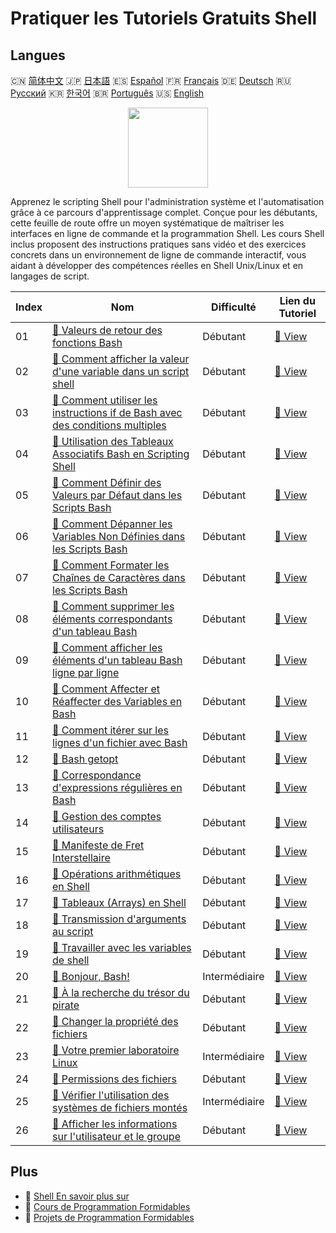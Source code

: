 # Pratiquer les Tutoriels Gratuits Shell

## Langues

🇨🇳 [简体中文](README_zh.md) 🇯🇵 [日本語](README_ja.md) 🇪🇸 [Español](README_es.md) 🇫🇷 [Français](README_fr.md) 🇩🇪 [Deutsch](README_de.md) 🇷🇺 [Русский](README_ru.md) 🇰🇷 [한국어](README_ko.md) 🇧🇷 [Português](README_pt.md) 🇺🇸 [English](README.md) 

<div align="center">
<img width="128px" src="https://file.labex.io/path/FaVTnI4iqZP0.png">
</div>

Apprenez le scripting Shell pour l'administration système et l'automatisation grâce à ce parcours d'apprentissage complet. Conçue pour les débutants, cette feuille de route offre un moyen systématique de maîtriser les interfaces en ligne de commande et la programmation Shell. Les cours Shell inclus proposent des instructions pratiques sans vidéo et des exercices concrets dans un environnement de ligne de commande interactif, vous aidant à développer des compétences réelles en Shell Unix/Linux et en langages de script.

|   Index | Nom                                                                                                                                                                                | Difficulté    | Lien du Tutoriel                                                                                             |
|---------|------------------------------------------------------------------------------------------------------------------------------------------------------------------------------------|---------------|--------------------------------------------------------------------------------------------------------------|
|      01 | [📖 Valeurs de retour des fonctions Bash](https://labex.io/fr/tutorials/shell-bash-function-return-values-391153)                                                                  | Débutant      | [🔗 View](https://labex.io/fr/tutorials/shell-bash-function-return-values-391153)                            |
|      02 | [📖 Comment afficher la valeur d'une variable dans un script shell](https://labex.io/fr/tutorials/shell-how-to-print-the-value-of-a-variable-in-a-shell-script-417569)             | Débutant      | [🔗 View](https://labex.io/fr/tutorials/shell-how-to-print-the-value-of-a-variable-in-a-shell-script-417569) |
|      03 | [📖 Comment utiliser les instructions if de Bash avec des conditions multiples](https://labex.io/fr/tutorials/shell-how-to-use-bash-if-statements-with-multiple-conditions-413763) | Débutant      | [🔗 View](https://labex.io/fr/tutorials/shell-how-to-use-bash-if-statements-with-multiple-conditions-413763) |
|      04 | [📖 Utilisation des Tableaux Associatifs Bash en Scripting Shell](https://labex.io/fr/tutorials/shell-utilizing-bash-key-value-arrays-in-shell-scripting-413759)                   | Débutant      | [🔗 View](https://labex.io/fr/tutorials/shell-utilizing-bash-key-value-arrays-in-shell-scripting-413759)     |
|      05 | [📖 Comment Définir des Valeurs par Défaut dans les Scripts Bash](https://labex.io/fr/tutorials/shell-how-to-set-default-values-in-bash-scripts-413755)                            | Débutant      | [🔗 View](https://labex.io/fr/tutorials/shell-how-to-set-default-values-in-bash-scripts-413755)              |
|      06 | [📖 Comment Dépanner les Variables Non Définies dans les Scripts Bash](https://labex.io/fr/tutorials/shell-how-to-troubleshoot-unbound-variables-in-bash-scripts-400168)           | Débutant      | [🔗 View](https://labex.io/fr/tutorials/shell-how-to-troubleshoot-unbound-variables-in-bash-scripts-400168)  |
|      07 | [📖 Comment Formater les Chaînes de Caractères dans les Scripts Bash](https://labex.io/fr/tutorials/shell-how-to-format-strings-in-bash-scripts-400162)                            | Débutant      | [🔗 View](https://labex.io/fr/tutorials/shell-how-to-format-strings-in-bash-scripts-400162)                  |
|      08 | [📖 Comment supprimer les éléments correspondants d'un tableau Bash](https://labex.io/fr/tutorials/shell-how-to-remove-matching-elements-from-a-bash-array-397749)                 | Débutant      | [🔗 View](https://labex.io/fr/tutorials/shell-how-to-remove-matching-elements-from-a-bash-array-397749)      |
|      09 | [📖 Comment afficher les éléments d'un tableau Bash ligne par ligne](https://labex.io/fr/tutorials/shell-how-to-print-bash-array-elements-one-per-line-392979)                     | Débutant      | [🔗 View](https://labex.io/fr/tutorials/shell-how-to-print-bash-array-elements-one-per-line-392979)          |
|      10 | [📖 Comment Affecter et Réaffecter des Variables en Bash](https://labex.io/fr/tutorials/shell-how-to-assign-and-reassign-variables-in-bash-392817)                                 | Débutant      | [🔗 View](https://labex.io/fr/tutorials/shell-how-to-assign-and-reassign-variables-in-bash-392817)           |
|      11 | [📖 Comment itérer sur les lignes d'un fichier avec Bash](https://labex.io/fr/tutorials/shell-how-to-iterate-over-lines-in-a-file-with-bash-392550)                                | Débutant      | [🔗 View](https://labex.io/fr/tutorials/shell-how-to-iterate-over-lines-in-a-file-with-bash-392550)          |
|      12 | [📖 Bash getopt](https://labex.io/fr/tutorials/shell-bash-getopt-391993)                                                                                                           | Débutant      | [🔗 View](https://labex.io/fr/tutorials/shell-bash-getopt-391993)                                            |
|      13 | [📖 Correspondance d'expressions régulières en Bash](https://labex.io/fr/tutorials/shell-bash-regex-matching-391551)                                                               | Débutant      | [🔗 View](https://labex.io/fr/tutorials/shell-bash-regex-matching-391551)                                    |
|      14 | [📖 Gestion des comptes utilisateurs](https://labex.io/fr/tutorials/linux-user-account-management-49)                                                                              | Débutant      | [🔗 View](https://labex.io/fr/tutorials/linux-user-account-management-49)                                    |
|      15 | [📖 Manifeste de Fret Interstellaire](https://labex.io/fr/tutorials/shell-interstellar-cargo-manifest-388869)                                                                      | Débutant      | [🔗 View](https://labex.io/fr/tutorials/shell-interstellar-cargo-manifest-388869)                            |
|      16 | [📖 Opérations arithmétiques en Shell](https://labex.io/fr/tutorials/shell-arithmetic-operations-in-shell-388813)                                                                  | Débutant      | [🔗 View](https://labex.io/fr/tutorials/shell-arithmetic-operations-in-shell-388813)                         |
|      17 | [📖 Tableaux (Arrays) en Shell](https://labex.io/fr/tutorials/shell-shell-arrays-388812)                                                                                           | Débutant      | [🔗 View](https://labex.io/fr/tutorials/shell-shell-arrays-388812)                                           |
|      18 | [📖 Transmission d'arguments au script](https://labex.io/fr/tutorials/shell-passing-arguments-to-the-script-388811)                                                                | Débutant      | [🔗 View](https://labex.io/fr/tutorials/shell-passing-arguments-to-the-script-388811)                        |
|      19 | [📖 Travailler avec les variables de shell](https://labex.io/fr/tutorials/shell-working-with-shell-variables-388810)                                                               | Débutant      | [🔗 View](https://labex.io/fr/tutorials/shell-working-with-shell-variables-388810)                           |
|      20 | [📖 Bonjour, Bash!](https://labex.io/fr/tutorials/linux-hello-bash-388809)                                                                                                         | Intermédiaire | [🔗 View](https://labex.io/fr/tutorials/linux-hello-bash-388809)                                             |
|      21 | [📖 À la recherche du trésor du pirate](https://labex.io/fr/tutorials/shell-finding-the-pirate-s-treasure-388807)                                                                  | Débutant      | [🔗 View](https://labex.io/fr/tutorials/shell-finding-the-pirate-s-treasure-388807)                          |
|      22 | [📖 Changer la propriété des fichiers](https://labex.io/fr/tutorials/shell-change-file-ownership-270254)                                                                           | Débutant      | [🔗 View](https://labex.io/fr/tutorials/shell-change-file-ownership-270254)                                  |
|      23 | [📖 Votre premier laboratoire Linux](https://labex.io/fr/tutorials/linux-your-first-linux-lab-270253)                                                                              | Intermédiaire | [🔗 View](https://labex.io/fr/tutorials/linux-your-first-linux-lab-270253)                                   |
|      24 | [📖 Permissions des fichiers](https://labex.io/fr/tutorials/linux-permissions-of-files-270252)                                                                                     | Débutant      | [🔗 View](https://labex.io/fr/tutorials/linux-permissions-of-files-270252)                                   |
|      25 | [📖 Vérifier l'utilisation des systèmes de fichiers montés](https://labex.io/fr/tutorials/shell-check-mounted-file-system-usage-18275)                                             | Intermédiaire | [🔗 View](https://labex.io/fr/tutorials/shell-check-mounted-file-system-usage-18275)                         |
|      26 | [📖 Afficher les informations sur l'utilisateur et le groupe](https://labex.io/fr/tutorials/linux-display-user-and-group-information-8718)                                         | Débutant      | [🔗 View](https://labex.io/fr/tutorials/linux-display-user-and-group-information-8718)                       |

## Plus

- 🔗 [Shell En savoir plus sur](https://labex.io/fr/skilltrees/shell)
- 🔗 [Cours de Programmation Formidables](https://github.com/labex-labs/awesome-programming-courses)
- 🔗 [Projets de Programmation Formidables](https://github.com/labex-labs/awesome-programming-projects)

